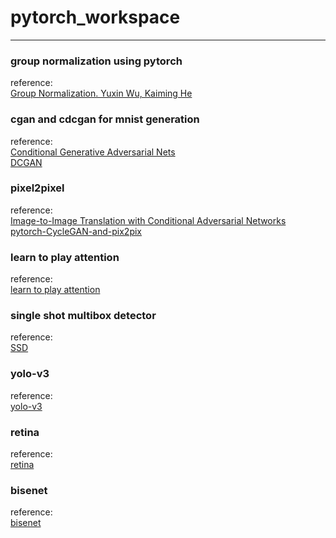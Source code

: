 # pytorch_workspace

---

### group normalization using pytorch
reference:  
[Group Normalization. Yuxin Wu, Kaiming He](https://arxiv.org/pdf/1803.08494.pdf)


### cgan and cdcgan for mnist generation
reference:  
[Conditional Generative Adversarial Nets](https://arxiv.org/pdf/1411.1784.pdf)  
[DCGAN](https://arxiv.org/abs/1511.06434)


### pixel2pixel
reference:  
[Image-to-Image Translation with Conditional Adversarial Networks](https://arxiv.org/pdf/1611.07004v1.pdf)  
[pytorch-CycleGAN-and-pix2pix](https://github.com/junyanz/pytorch-CycleGAN-and-pix2pix)  


### learn to play attention  
reference:   
[learn to play attention]()


### single shot multibox detector  
reference:  
[SSD](https://arxiv.org/abs/1512.02325)
[]()  


### yolo-v3  
reference:  
[yolo-v3]()   


### retina  
reference:  
[retina]()


### bisenet  
reference:    
[bisenet]()  